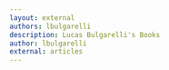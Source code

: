 ```yaml
---
layout: external
authors: lbulgarelli
description: Lucas Bulgarelli's Books
author: lbulgarelli
external: articles
---
```

